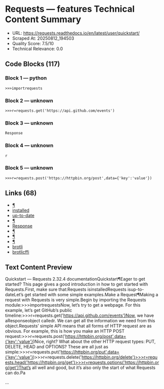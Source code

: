 # Requests — features Technical Content Summary

- URL: https://requests.readthedocs.io/en/latest/user/quickstart/
- Scraped At: 20250812_194503
- Quality Score: 7.5/10
- Technical Relevance: 0.0

## Code Blocks (117)
### Block 1 — python
```
>>>importrequests
```

### Block 2 — unknown
```
>>>r=requests.get('https://api.github.com/events')
```

### Block 3 — unknown
```
Response
```

### Block 4 — unknown
```
r
```

### Block 5 — unknown
```
>>>r=requests.post('https://httpbin.org/post',data={'key':'value'})
```

## Links (68)
- [¶](#quickstart)
- [installed](../install/#install)
- [up-to-date](../../community/updates/#updates)
- [¶](#make-a-request)
- [Response](../../api/#requests.Response)
- [¶](#passing-parameters-in-urls)
- [¶](#response-content)
- [¶](#binary-response-content)
- [brotli](https://pypi.org/project/brotli)
- [brotlicffi](https://pypi.org/project/brotlicffi)

## Text Content Preview

Quickstart — Requests 2.32.4 documentationQuickstart¶Eager to get started? This page gives a good introduction in how to get started
with Requests.First, make sure that:Requests isinstalledRequests isup-to-dateLet’s get started with some simple examples.Make a Request¶Making a request with Requests is very simple.Begin by importing the Requests module:>>>importrequestsNow, let’s try to get a webpage. For this example, let’s get GitHub’s public
timeline:>>>r=requests.get('https://api.github.com/events')Now, we have aResponseobject calledr. We can
get all the information we need from this object.Requests’ simple API means that all forms of HTTP request are as obvious. For
example, this is how you make an HTTP POST request:>>>r=requests.post('https://httpbin.org/post',data={'key':'value'})Nice, right? What about the other HTTP request types: PUT, DELETE, HEAD and
OPTIONS? These are all just as simple:>>>r=requests.put('https://httpbin.org/put',data={'key':'value'})>>>r=requests.delete('https://httpbin.org/delete')>>>r=requests.head('https://httpbin.org/get')>>>r=requests.options('https://httpbin.org/get')That’s all well and good, but it’s also only the start of what Requests can
do.Pa

…